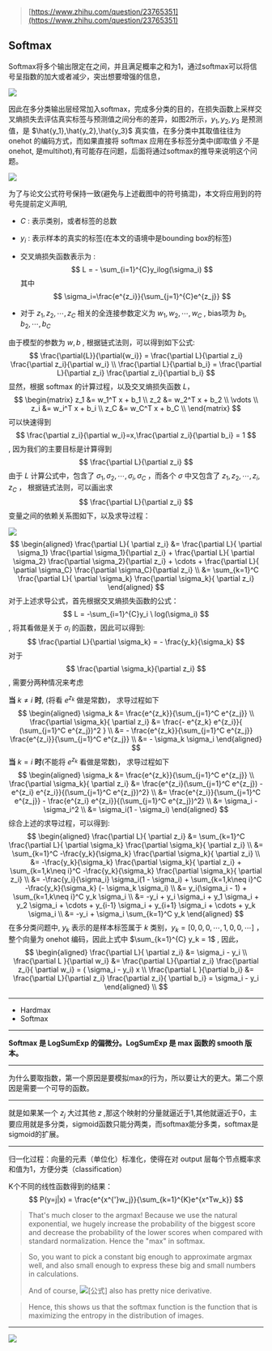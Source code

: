 > [https://www.zhihu.com/question/23765351](https://www.zhihu.com/question/23765351)

## Softmax

Softmax将多个输出限定在之间，并且满足概率之和为1，通过softmax可以将信号呈指数的加大或者减少，突出想要增强的信息，

![](/Users/helloword/Anmingyu/Gor-rok/Daily/Entropty/softmax2.png)

因此在多分类输出层经常加入softmax，完成多分类的目的，在损失函数上采样交叉熵损失去评估真实标签与预测值之间分布的差异，如图2所示，$y_1,y_2,y_3$ 是预测值，是 $\hat{y_1},\hat{y_2},\hat{y_3}$ 真实值，在多分类中其取值往往为 onehot 的编码方式，而如果直接将 softmax 应用在多标签分类中(即取值 $\hat{y}$ 不是onehot, 是multihot),有可能存在问题，后面将通过softmax的推导来说明这个问题。

![](/Users/helloword/Anmingyu/Gor-rok/Daily/Entropty/cross_entropy.png)

为了与论文公式符号保持一致(避免与上述截图中的符号搞混)，本文将应用到的符号先提前定义声明,

- $C$ : 表示类别，或者标签的总数

- $y_i$ : 表示样本的真实的标签(在本文的语境中是bounding box的标签)

- 交叉熵损失函数表示为 : 
  $$
  L = - \sum_{i=1}^{C}y_ilog(\sigma_i)
  $$
  其中 
  $$
  \sigma_i=\frac{e^{z_i}}{\sum_{j=1}^{C}e^{z_j}}
  $$

- 对于 $z_1,z_2,\cdots,z_C$ 相关的全连接参数定义为 $w_1,w_2,\cdots,w_C$ , bias项为 $b_1,b_2,\cdots,b_C$

由于模型的参数为 $w,b$ , 根据链式法则，可以得到如下公式:
$$
\frac{\partial{L}}{\partial{w_i}} = \frac{\partial L}{\partial z_i} \frac{\partial z_i}{\partial w_i}
\\
\frac{\partial L}{\partial b_i} = \frac{\partial L}{\partial z_i} \frac{\partial z_i}{\partial b_i}
$$
显然，根据 softmax 的计算过程，以及交叉熵损失函数 $L$，
$$
\begin{matrix}
z_1 &= w_1^T x + b_1
\\
z_2 &= w_2^T x + b_2
\\
\vdots
\\
z_i &= w_i^T x + b_i
\\
z_C &= w_C^T x + b_C
\\
\end{matrix}
$$
可以快速得到
$$
\frac{\partial z_i}{\partial w_i}=x,\frac{\partial z_i}{\partial b_i} = 1
$$
 , 因为我们的主要目标是计算得到 
$$
\frac{\partial L}{\partial z_i}
$$
由于 $L$ 计算公式中，包含了 $\sigma_1,\sigma_2,\cdots,\sigma_i,\sigma_C$ ，而各个 $\sigma$ 中又包含了 $z_1,z_2,\cdots,z_i,z_C$ ， 根据链式法则，可以画出求
$$
\frac{\partial L}{\partial z_i}
$$
变量之间的依赖关系图如下，以及求导过程：

![](/Users/helloword/Anmingyu/Gor-rok/Daily/Entropty/softmax3.png)
$$
\begin{aligned} 
\frac{\partial L}{ \partial z_i} 
&= 
\frac{\partial L}{ \partial \sigma_1}
\frac{\partial \sigma_1}{\partial z_i} +  
\frac{\partial L}{ \partial \sigma_2} 
\frac{\partial \sigma_2}{\partial z_i} + 
\cdots + 
\frac{\partial L}{ \partial \sigma_C} 
\frac{\partial \sigma_C}{\partial z_i} 
\\  
&= \sum_{k=1}^C \frac{\partial L}{ \partial \sigma_k} \frac{\partial \sigma_k}{ \partial z_i} \end{aligned} 
$$
对于上述求导公式，首先根据交叉熵损失函数的公式：
$$
L = -\sum_{i=1}^{C}y_i \ log(\sigma_i)
$$
, 将其看做是关于 $\sigma_i$ 的函数，因此可以得到:
$$
\frac{\partial L}{\partial \sigma_k} = - \frac{y_k}{\sigma_k}
$$
对于 
$$
\frac{\partial \sigma_k}{\partial z_i}
$$
, 需要分两种情况来考虑

**当** $k \ne i$ **时**, (将看 $e^{z_k}$ 做是常数)， 求导过程如下
$$
\begin{aligned}
\sigma_k &= \frac{e^{z_k}}{\sum_{j=1}^C e^{z_j}}
\\ 
\frac{\partial \sigma_k}{ \partial z_i} 
&= 
\frac{- e^{z_k} e^{z_i}}{ (\sum_{j=1}^C e^{z_j})^2 } \\ 
&= - \frac{e^{z_k}}{\sum_{j=1}^C e^{z_j}} 
\frac{e^{z_i}}{\sum_{j=1}^C e^{z_j}} 
\\ 
&= - \sigma_k \sigma_i 
\end{aligned}
$$
**当** $k=i$ **时**(不能将 $e^{z_k}$ 看做是常数)， 求导过程如下
$$
\begin{aligned} 
\sigma_k 
&= \frac{e^{z_k}}{\sum_{j=1}^C e^{z_j}} 
\\ 
\frac{\partial \sigma_k}{ \partial z_i} 
&= \frac{e^{z_i}(\sum_{j=1}^C e^{z_j}) - e^{z_i}  e^{z_i}}{(\sum_{j=1}^C e^{z_j})^2} 
\\  
&= \frac{e^{z_i}}{\sum_{j=1}^C e^{z_j}} - \frac{e^{z_i}  e^{z_i}}{(\sum_{j=1}^C e^{z_j})^2} 
\\ 
&= \sigma_i - \sigma_i^2 
\\ 
&= \sigma_i(1 - \sigma_i)
\end{aligned}
$$
综合上述的求导过程，可以得到:
$$
\begin{aligned}     
\frac{\partial L}{ \partial z_i} 
&= \sum_{k=1}^C \frac{\partial L}{ \partial \sigma_k} \frac{\partial \sigma_k}{ \partial z_i} 
\\     
&= \sum_{k=1}^C -\frac{y_k}{\sigma_k} \frac{\partial \sigma_k}{ \partial z_i} 
\\     
&= -\frac{y_k}{\sigma_k} \frac{\partial \sigma_k}{ \partial z_i} + \sum_{k=1,k\neq i}^C -\frac{y_k}{\sigma_k} \frac{\partial \sigma_k}{ \partial z_i} 
\\      
&= -\frac{y_i}{\sigma_i} \sigma_i(1 - \sigma_i) + \sum_{k=1,k\neq i}^C -\frac{y_k}{\sigma_k} (- \sigma_k \sigma_i) 
\\      
&= y_i(\sigma_i - 1) + \sum_{k=1,k\neq i}^C y_k \sigma_i 
\\      
&= -y_i + y_i \sigma_i + y_1 \sigma_i + y_2 \sigma_i + \cdots + y_{i-1} \sigma_i + y_{i+1} \sigma_i + \cdots  + y_k \sigma_i 
\\
&= -y_i + \sigma_i \sum_{k=1}^C y_k 
\end{aligned}
$$
在多分类问题中, $y_k$ 表示的是样本标签属于 $k$ 类别，$y_k = [0,0,0,\cdots,1,0,0,\cdots]$ ，整个向量为 onehot 编码，因此上式中 $\sum_{k=1}^{C} y_k = 1$ , 因此，
$$
\begin{aligned}     
\frac{\partial L}{ \partial z_i} 
&=  \sigma_i - y_i 
\\
\frac{\partial L }{\partial w_i} 
&= \frac{\partial L}{\partial z_i}
\frac{\partial z_i}{ \partial w_i} = ( \sigma_i - y_i) x 
\\     
\frac{\partial L }{\partial b_i} 
&= \frac{\partial L}{\partial z_i} \frac{\partial z_i}{ \partial b_i} =  \sigma_i - y_i 
\end{aligned} 
\\
$$

------------------

- Hardmax
- Softmax

-----------------------

**Softmax 是 LogSumExp 的偏微分。LogSumExp 是 max 函数的 smooth 版本。**

------------------------------

为什么要取指数，第一个原因是要模拟max的行为，所以要让大的更大。第二个原因是需要一个可导的函数。

------------------------------------------

就是如果某一个 $z_j$ 大过其他 $z$ ,那这个映射的分量就逼近于1,其他就逼近于0，主要应用就是多分类，sigmoid函数只能分两类，而softmax能分多类，softmax是sigmoid的扩展。

----------------------------

归一化过程：向量的元素（单位化）标准化，使得在对 output 层每个节点概率求和值为1，方便分类（classification）

K个不同的线性函数得到的结果：
$$
P(y=j|x) = \frac{e^{x^{'}w_j}}{\sum_{k=1}^{K}e^{x^Tw_k}}
$$

> That's much closer to the argmax! Because we use the natural exponential, we hugely increase the probability of the biggest score and decrease the probability of the lower scores when compared with standard normalization. Hence the "max" in softmax.

> So, you want to pick a constant big enough to approximate argmax well, and also small enough to express these big and small numbers in calculations.
>
> And of course, ![[公式]](https://www.zhihu.com/equation?tex=e) also has pretty nice derivative.

> Hence, this shows us that the softmax function is the function that is maximizing the entropy in the distribution of images.

--------------

![](/Users/helloword/Anmingyu/Gor-rok/Daily/Entropty/logits_softmax_prob.png)
